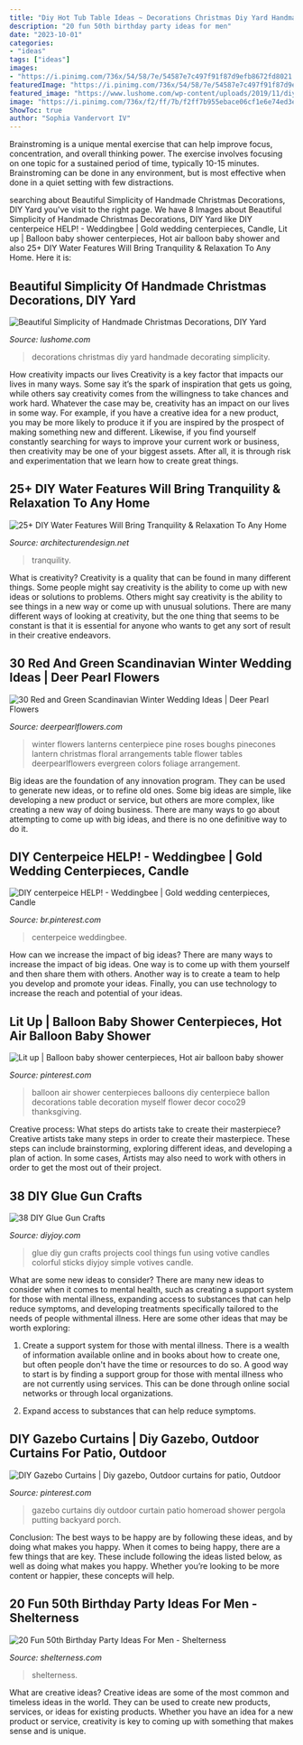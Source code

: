 ```yaml
---
title: "Diy Hot Tub Table Ideas ~ Decorations Christmas Diy Yard Handmade Decorating Simplicity"
description: "20 fun 50th birthday party ideas for men"
date: "2023-10-01"
categories:
- "ideas"
tags: ["ideas"]
images:
- "https://i.pinimg.com/736x/54/58/7e/54587e7c497f91f87d9efb8672fd8021.jpg"
featuredImage: "https://i.pinimg.com/736x/54/58/7e/54587e7c497f91f87d9efb8672fd8021.jpg"
featured_image: "https://www.lushome.com/wp-content/uploads/2019/11/diy-yard-decorations-christmas-crafts-1.jpg"
image: "https://i.pinimg.com/736x/f2/ff/7b/f2ff7b955ebace06cf1e6e74ed3e641b--british-wedding-centerpiece-ideas.jpg"
ShowToc: true
author: "Sophia Vandervort IV"
---
```



Brainstroming is a unique mental exercise that can help improve focus, concentration, and overall thinking power. The exercise involves focusing on one topic for a sustained period of time, typically 10-15 minutes. Brainstroming can be done in any environment, but is most effective when done in a quiet setting with few distractions.

	

		
searching about Beautiful Simplicity of Handmade Christmas Decorations, DIY Yard you've visit to the right page. We have 8 Images about Beautiful Simplicity of Handmade Christmas Decorations, DIY Yard like DIY centerpeice HELP! - Weddingbee | Gold wedding centerpieces, Candle, Lit up | Balloon baby shower centerpieces, Hot air balloon baby shower and also 25+ DIY Water Features Will Bring Tranquility &amp; Relaxation To Any Home. Here it is:
		
    
## Beautiful Simplicity Of Handmade Christmas Decorations, DIY Yard

<img loading=lazy src="https://www.lushome.com/wp-content/uploads/2019/11/diy-yard-decorations-christmas-crafts-1.jpg" onerror="this.onerror=null;this.src='https://tse1.mm.bing.net/th?id=OIP.hQr_t4WVnvTMQO6pKRcsuQHaIk&amp;pid=15.1';" alt="Beautiful Simplicity of Handmade Christmas Decorations, DIY Yard">

_Source: lushome.com_

>decorations christmas diy yard handmade decorating simplicity. 

	

How creativity impacts our lives
Creativity is a key factor that impacts our lives in many ways. Some say it’s the spark of inspiration that gets us going, while others say creativity comes from the willingness to take chances and work hard. Whatever the case may be, creativity has an impact on our lives in some way. 
For example, if you have a creative idea for a new product, you may be more likely to produce it if you are inspired by the prospect of making something new and different. Likewise, if you find yourself constantly searching for ways to improve your current work or business, then creativity may be one of your biggest assets. After all, it is through risk and experimentation that we learn how to create great things.

    
## 25+ DIY Water Features Will Bring Tranquility &amp; Relaxation To Any Home

<img loading=lazy src="https://cdn.architecturendesign.net/wp-content/uploads/2015/07/AD-DIY-Water-Feature-Ideas-19.jpg" onerror="this.onerror=null;this.src='https://tse4.mm.bing.net/th?id=OIP.jRqlExPQRUW6BrWcnLQRuQHaMl&amp;pid=15.1';" alt="25+ DIY Water Features Will Bring Tranquility &amp; Relaxation To Any Home">

_Source: architecturendesign.net_

>tranquility. 

	

What is creativity?
Creativity is a quality that can be found in many different things. Some people might say creativity is the ability to come up with new ideas or solutions to problems. Others might say creativity is the ability to see things in a new way or come up with unusual solutions. There are many different ways of looking at creativity, but the one thing that seems to be constant is that it is essential for anyone who wants to get any sort of result in their creative endeavors.

    
## 30 Red And Green Scandinavian Winter Wedding Ideas | Deer Pearl Flowers

<img loading=lazy src="http://www.deerpearlflowers.com/wp-content/uploads/2015/09/Winter-Wedding-Flowers.-Wedding-centerpiece-of-lanterns-pine-boughs-roses-and-pinecones.jpg" onerror="this.onerror=null;this.src='https://tse2.mm.bing.net/th?id=OIP.JBwsrr4fm6uFh4FgWb2EggHaK8&amp;pid=15.1';" alt="30 Red and Green Scandinavian Winter Wedding Ideas | Deer Pearl Flowers">

_Source: deerpearlflowers.com_

>winter flowers lanterns centerpiece pine roses boughs pinecones lantern christmas floral arrangements table flower tables deerpearlflowers evergreen colors foliage arrangement. 

	

Big ideas are the foundation of any innovation program. They can be used to generate new ideas, or to refine old ones. Some big ideas are simple, like developing a new product or service, but others are more complex, like creating a new way of doing business. There are many ways to go about attempting to come up with big ideas, and there is no one definitive way to do it.

    
## DIY Centerpeice HELP! - Weddingbee | Gold Wedding Centerpieces, Candle

<img loading=lazy src="https://i.pinimg.com/736x/f2/ff/7b/f2ff7b955ebace06cf1e6e74ed3e641b--british-wedding-centerpiece-ideas.jpg" onerror="this.onerror=null;this.src='https://tse2.mm.bing.net/th?id=OIP.fXSvbArjYcyKfNajR5tEXAHaNJ&amp;pid=15.1';" alt="DIY centerpeice HELP! - Weddingbee | Gold wedding centerpieces, Candle">

_Source: br.pinterest.com_

>centerpeice weddingbee. 

	

How can we increase the impact of big ideas?
There are many ways to increase the impact of big ideas. One way is to come up with them yourself and then share them with others. Another way is to create a team to help you develop and promote your ideas. Finally, you can use technology to increase the reach and potential of your ideas.

    
## Lit Up | Balloon Baby Shower Centerpieces, Hot Air Balloon Baby Shower

<img loading=lazy src="https://i.pinimg.com/736x/e2/eb/13/e2eb13aa0eafd9de246d7ad2494067de.jpg" onerror="this.onerror=null;this.src='https://tse3.mm.bing.net/th?id=OIP.9Sk2pBYLP6AZPkvgmY5NNQHaLH&amp;pid=15.1';" alt="Lit up | Balloon baby shower centerpieces, Hot air balloon baby shower">

_Source: pinterest.com_

>balloon air shower centerpieces balloons diy centerpiece ballon decorations table decoration myself flower decor coco29 thanksgiving. 

	

Creative process: What steps do artists take to create their masterpiece?
Creative artists take many steps in order to create their masterpiece. These steps can include brainstorming, exploring different ideas, and developing a plan of action. In some cases, Artists may also need to work with others in order to get the most out of their project.

    
## 38 DIY Glue Gun Crafts

<img loading=lazy src="https://diyjoy.com/wp-content/uploads/2015/11/DIY-Colorful-Votive-Candles-with-Hot-Glue.jpg" onerror="this.onerror=null;this.src='https://tse4.mm.bing.net/th?id=OIP.lbRiBfNGrRHrS87p-6bm0AHaKq&amp;pid=15.1';" alt="38 DIY Glue Gun Crafts">

_Source: diyjoy.com_

>glue diy gun crafts projects cool things fun using votive candles colorful sticks diyjoy simple votives candle. 

	

What are some new ideas to consider?
There are many new ideas to consider when it comes to mental health, such as creating a support system for those with mental illness, expanding access to substances that can help reduce symptoms, and developing treatments specifically tailored to the needs of people withmental illness. Here are some other ideas that may be worth exploring:
1. Create a support system for those with mental illness. There is a wealth of information available online and in books about how to create one, but often people don't have the time or resources to do so. A good way to start is by finding a support group for those with mental illness who are not currently using services. This can be done through online social networks or through local organizations.

2. Expand access to substances that can help reduce symptoms.

    
## DIY Gazebo Curtains | Diy Gazebo, Outdoor Curtains For Patio, Outdoor

<img loading=lazy src="https://i.pinimg.com/736x/54/58/7e/54587e7c497f91f87d9efb8672fd8021.jpg" onerror="this.onerror=null;this.src='https://tse4.mm.bing.net/th?id=OIP.MIC-xeScBlQMNKAH7TBttAHaJ3&amp;pid=15.1';" alt="DIY Gazebo Curtains | Diy gazebo, Outdoor curtains for patio, Outdoor">

_Source: pinterest.com_

>gazebo curtains diy outdoor curtain patio homeroad shower pergola putting backyard porch. 

	

Conclusion: The best ways to be happy are by following these ideas, and by doing what makes you happy.
When it comes to being happy, there are a few things that are key. These include following the ideas listed below, as well as doing what makes you happy. Whether you’re looking to be more content or happier, these concepts will help.

    
## 20 Fun 50th Birthday Party Ideas For Men - Shelterness

<img loading=lazy src="https://i.shelterness.com/2017/02/20-fun-and-bold-50th-birthday-cake.jpg" onerror="this.onerror=null;this.src='https://tse2.mm.bing.net/th?id=OIP.eKDatM6I1zEz1-yRImVVlgHaFj&amp;pid=15.1';" alt="20 Fun 50th Birthday Party Ideas For Men - Shelterness">

_Source: shelterness.com_

>shelterness. 

	

What are creative ideas?
Creative ideas are some of the most common and timeless ideas in the world. They can be used to create new products, services, or ideas for existing products. Whether you have an idea for a new product or service, creativity is key to coming up with something that makes sense and is unique.

